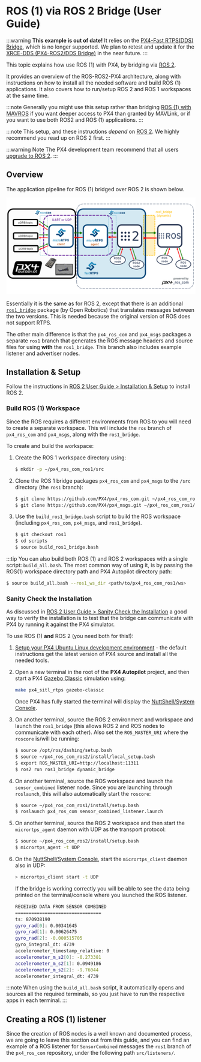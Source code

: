 # ROS (1) via ROS 2 Bridge (User Guide)

:::warning
**This example is out of date!** It relies on the [PX4-Fast RTPS(DDS) Bridge](/middleware/micrortps.md), which is no longer supported. We plan to retest and update it for the [XRCE-DDS (PX4-ROS2/DDS Bridge)](../middleware/xrce_dds.md) in the near future.
:::

This topic explains how use ROS (1) with PX4, by bridging via [ROS 2](../ros/ros2.md).

It provides an overview of the ROS-ROS2-PX4 architecture, along with instructions on how to install all the needed software and build ROS (1) applications. It also covers how to run/setup ROS 2 and ROS 1 workspaces at the same time.

:::note
Generally you might use this setup rather than bridging [ROS (1) with MAVROS](../ros/ros1.md) if you want deeper access to PX4 than granted by MAVLink, or if you want to use both ROS2 and ROS (1) applications.
:::

:::note
This setup, and these instructions *depend* on [ROS 2](../ros/ros2.md). We highly recommend you read up on ROS 2 first.
:::

:::warning
Note The PX4 development team recommend that all users [upgrade to ROS 2](../ros/ros2.md).
:::

## Overview

The application pipeline for ROS (1) bridged over ROS 2 is shown below.

![Architecture with ROS](../../assets/middleware/micrortps/architecture_ros.png)

Essentially it is the same as for ROS 2, except that there is an additional [`ros1_bridge`](https://github.com/ros2/ros1_bridge) package (by Open Robotics) that translates messages between the two versions. This is needed because the original version of ROS does not support RTPS.

The other main difference is that the `px4_ros_com` and `px4_msgs` packages a separate `ros1` branch that generates the ROS message headers and source files for using **with** the `ros1_bridge`. This branch also includes example listener and advertiser nodes.


## Installation & Setup

Follow the instructions in [ROS 2 User Guide > Installation & Setup](../ros/ros2_comm.md#installation-setup) to install ROS 2.

### Build ROS (1) Workspace

Since the ROS requires a different environments from ROS to you will need to create a separate workspace. This will include the `ros` branch of `px4_ros_com` and `px4_msgs`, along with the `ros1_bridge`.

To create and build the workspace:

1. Create the ROS 1 workspace directory using:
   ```sh
   $ mkdir -p ~/px4_ros_com_ros1/src
   ```
1. Clone the ROS 1 bridge packages `px4_ros_com` and `px4_msgs` to the `/src` directory (the `ros1` branch):
   ```sh
   $ git clone https://github.com/PX4/px4_ros_com.git ~/px4_ros_com_ros1/src/px4_ros_com -b ros1 # clones the 'ros1' branch
   $ git clone https://github.com/PX4/px4_msgs.git ~/px4_ros_com_ros1/src/px4_msgs -b ros1
   ```
1. Use the `build_ros1_bridge.bash` script to build the ROS workspace (including `px4_ros_com`, `px4_msgs`, and `ros1_bridge`).
   <!-- we didn't clone `ros1_bridge` ? -->
   ```sh
   $ git checkout ros1
   $ cd scripts
   $ source build_ros1_bridge.bash
   ```
:::tip
You can also build both ROS (1) and ROS 2 workspaces with a single script: `build_all.bash`. The most common way of using it, is by passing the ROS(1) workspace directory path and PX4 Autopilot directory path:
   ```sh
   $ source build_all.bash --ros1_ws_dir <path/to/px4_ros_com_ros1/ws>
   ```

### Sanity Check the Installation

As discussed in [ROS 2 User Guide > Sanity Check the Installation](../ros/ros2_comm.md#sanity-check-the-installation) a good way to verify the installation is to test that the bridge can communicate with PX4 by running it against the PX4 simulator.

To use ROS (1) **and** ROS 2 (you need both for this!):

1. [Setup your PX4 Ubuntu Linux development environment](../dev_setup/dev_env_linux_ubuntu.md) - the default instructions get the latest version of PX4 source and install all the needed tools.
1. Open a new terminal in the root of the **PX4 Autopilot** project, and then start a PX4 [Gazebo Classic](../sim_gazebo_classic/README.md) simulation using:

   ```sh
   make px4_sitl_rtps gazebo-classic
   ```

   Once PX4 has fully started the terminal will display the [NuttShell/System Console](../debug/system_console.md).

1. On another terminal, source the ROS 2 environment and workspace and launch the `ros1_bridge` (this allows ROS 2 and ROS nodes to communicate with each other). Also set the `ROS_MASTER_URI` where the `roscore` is/will be running:
   ```sh
   $ source /opt/ros/dashing/setup.bash
   $ source ~/px4_ros_com_ros2/install/local_setup.bash
   $ export ROS_MASTER_URI=http://localhost:11311
   $ ros2 run ros1_bridge dynamic_bridge
   ```

1. On another terminal, source the ROS workspace and launch the `sensor_combined` listener node. Since you are launching through `roslaunch`, this will also automatically start the `roscore`:
   ```sh
   $ source ~/px4_ros_com_ros1/install/setup.bash
   $ roslaunch px4_ros_com sensor_combined_listener.launch
   ```

1. On another terminal, source the ROS 2 workspace and then start the `micrortps_agent` daemon with UDP as the transport protocol:
   ```sh
   $ source ~/px4_ros_com_ros2/install/setup.bash
   $ micrortps_agent -t UDP
   ```

1. On the [NuttShell/System Console](../debug/system_console.md), start the `micrortps_client` daemon also in UDP:
   ```sh
   > micrortps_client start -t UDP
   ```

   If the bridge is working correctly you will be able to see the data being printed on the terminal/console where you launched the ROS listener.
   ```sh
   RECEIVED DATA FROM SENSOR COMBINED
   ================================
   ts: 870938190
   gyro_rad[0]: 0.00341645
   gyro_rad[1]: 0.00626475
   gyro_rad[2]: -0.000515705
   gyro_integral_dt: 4739
   accelerometer_timestamp_relative: 0
   accelerometer_m_s2[0]: -0.273381
   accelerometer_m_s2[1]: 0.0949186
   accelerometer_m_s2[2]: -9.76044
   accelerometer_integral_dt: 4739
   ```

:::note
When using the `build_all.bash` script, it automatically opens and sources all the required terminals, so you just have to run the respective apps in each terminal.
:::

## Creating a ROS (1) listener

Since the creation of ROS nodes is a well known and documented process, we are going to leave this section out from this guide, and you can find an example of a ROS listener for `SensorCombined` messages the `ros1` branch of the `px4_ros_com` repository, under the following path `src/listeners/`.

